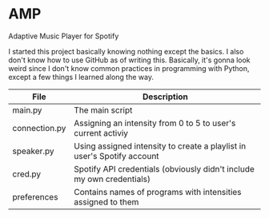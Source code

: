 # AMP
Adaptive Music Player for Spotify

I started this project basically knowing nothing except the basics. I also don't know how to use GitHub as of writing this. Basically, it's gonna look weird since I don't know common practices in programming with Python, except a few things I learned along the way.

|File|Description|
| ---------- | ---------- |
|main.py|The main script|
|connection.py|Assigning an intensity from 0 to 5 to user's current activiy|
|speaker.py|Using assigned intensity to create a playlist in user's Spotify account|
|cred.py|Spotify API credentials (obviously didn't include my own credentials)|
|preferences|Contains names of programs with intensities assigned to them|
